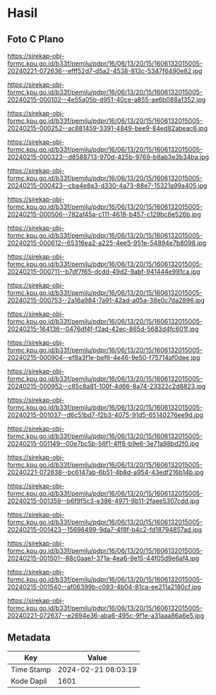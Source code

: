 # Hasil

## Foto C Plano

https://sirekap-obj-formc.kpu.go.id/b33f/pemilu/pdpr/16/06/13/20/15/1606132015005-20240221-072636--efff52d7-d5a2-4538-813c-5347f6490e82.jpg

https://sirekap-obj-formc.kpu.go.id/b33f/pemilu/pdpr/16/06/13/20/15/1606132015005-20240215-000102--4e55a05b-d951-40ce-a855-ae6b088a1352.jpg

https://sirekap-obj-formc.kpu.go.id/b33f/pemilu/pdpr/16/06/13/20/15/1606132015005-20240215-000252--ac881459-3391-4849-bee9-84ed82abeac6.jpg

https://sirekap-obj-formc.kpu.go.id/b33f/pemilu/pdpr/16/06/13/20/15/1606132015005-20240215-000323--d8588713-970d-425b-9769-b8ab3e3b34ba.jpg

https://sirekap-obj-formc.kpu.go.id/b33f/pemilu/pdpr/16/06/13/20/15/1606132015005-20240215-000423--cba4e8a3-d330-4a73-88e7-15321a99a405.jpg

https://sirekap-obj-formc.kpu.go.id/b33f/pemilu/pdpr/16/06/13/20/15/1606132015005-20240215-000506--782af45a-c111-4618-b457-c129bc8e526b.jpg

https://sirekap-obj-formc.kpu.go.id/b33f/pemilu/pdpr/16/06/13/20/15/1606132015005-20240215-000612--65316ea2-a225-4ee5-951e-54894e7b8098.jpg

https://sirekap-obj-formc.kpu.go.id/b33f/pemilu/pdpr/16/06/13/20/15/1606132015005-20240215-000711--b7df7f65-dcdd-49d2-9abf-941444e991ca.jpg

https://sirekap-obj-formc.kpu.go.id/b33f/pemilu/pdpr/16/06/13/20/15/1606132015005-20240215-000753--2a16a984-7a91-42ad-a05a-38e0c7da2896.jpg

https://sirekap-obj-formc.kpu.go.id/b33f/pemilu/pdpr/16/06/13/20/15/1606132015005-20240215-164136--0476df4f-f2ad-42ec-865d-5683d4fc601f.jpg

https://sirekap-obj-formc.kpu.go.id/b33f/pemilu/pdpr/16/06/13/20/15/1606132015005-20240215-000904--ef8a3f1e-bef6-4e46-9e50-f75714af0dee.jpg

https://sirekap-obj-formc.kpu.go.id/b33f/pemilu/pdpr/16/06/13/20/15/1606132015005-20240215-000952--c85c8a81-100f-4d66-8a74-23322c2d8823.jpg

https://sirekap-obj-formc.kpu.go.id/b33f/pemilu/pdpr/16/06/13/20/15/1606132015005-20240215-001037--d6c51bd7-f2b3-4075-91d5-65140276ee9d.jpg

https://sirekap-obj-formc.kpu.go.id/b33f/pemilu/pdpr/16/06/13/20/15/1606132015005-20240215-001149--00e7bc5b-56f1-4ff8-b9e6-3e71a98bd2f0.jpg

https://sirekap-obj-formc.kpu.go.id/b33f/pemilu/pdpr/16/06/13/20/15/1606132015005-20240221-072638--bc6147ab-6b51-4b8d-a954-43edf216b14b.jpg

https://sirekap-obj-formc.kpu.go.id/b33f/pemilu/pdpr/16/06/13/20/15/1606132015005-20240215-001359--b6f9f5c3-e386-4971-9b11-2faee5307cdd.jpg

https://sirekap-obj-formc.kpu.go.id/b33f/pemilu/pdpr/16/06/13/20/15/1606132015005-20240215-001423--15698499-9da7-4f8f-b4c2-fd18794857ad.jpg

https://sirekap-obj-formc.kpu.go.id/b33f/pemilu/pdpr/16/06/13/20/15/1606132015005-20240215-001501--88c0aae1-371a-4ea6-9e15-44f05d9e6af4.jpg

https://sirekap-obj-formc.kpu.go.id/b33f/pemilu/pdpr/16/06/13/20/15/1606132015005-20240215-001540--af06399b-c093-4b04-81ca-ee211a2180cf.jpg

https://sirekap-obj-formc.kpu.go.id/b33f/pemilu/pdpr/16/06/13/20/15/1606132015005-20240221-072637--e2694e36-aba6-495c-9f1e-a31aaa86a6e5.jpg


## Metadata

| Key        | Value               |
| ---------- | ------------------- |
| Time Stamp | 2024-02-21 08:03:19 |
| Kode Dapil | 1601                |



